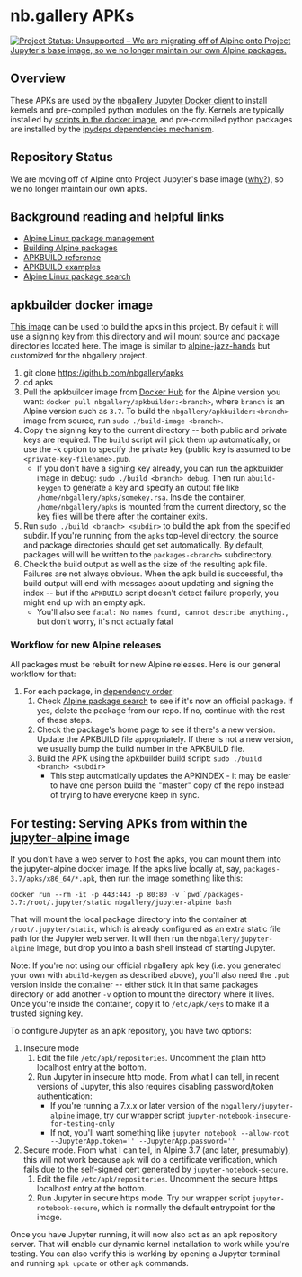 # nb.gallery APKs 

[![Project Status: Unsupported – We are migrating off of Alpine onto Project Jupyter's base image, so we no longer maintain our own Alpine packages.](https://www.repostatus.org/badges/latest/unsupported.svg)](https://www.repostatus.org/#unsupported)

## Overview

These APKs are used by the [nbgallery Jupyter Docker client](https://github.com/nbgallery/jupyter-docker) to install kernels and pre-compiled python modules on the fly.  Kernels are typically installed by [scripts in the docker image](https://github.com/nbgallery/jupyter-docker/tree/master/kernels/installers), and pre-compiled python packages are installed by the [ipydeps dependencies mechanism](https://github.com/nbgallery/ipydeps#dependencieslink).

## Repository Status

We are moving off of Alpine onto Project Jupyter's base image ([why?](https://github.com/nbgallery/jupyter-alpine#repository-status
)), so we no longer maintain our own apks.

## Background reading and helpful links

 * [Alpine Linux package management](https://wiki.alpinelinux.org/wiki/Alpine_Linux_package_management)
 * [Building Alpine packages](http://wiki.alpinelinux.org/wiki/Creating_an_Alpine_package)
 * [APKBUILD reference](https://wiki.alpinelinux.org/wiki/APKBUILD_Reference)
 * [APKBUILD examples](https://wiki.alpinelinux.org/wiki/APKBUILD_examples)
 * [Alpine Linux package search](https://pkgs.alpinelinux.org/packages)
 
## apkbuilder docker image

[This image](https://hub.docker.com/r/nbgallery/apkbuilder/) can be used to build the apks in this project.  By default it will use a signing key from this directory and will mount source and package directories located here.  The image is similar to [alpine-jazz-hands](https://github.com/madedotcom/alpine-jazz-hands) but customized for the nbgallery project.

1. git clone https://github.com/nbgallery/apks
2. cd apks
3. Pull the apkbuilder image from [Docker Hub](https://hub.docker.com/r/nbgallery/apkbuilder/) for the Alpine version you want: `docker pull nbgallery/apkbuilder:<branch>`, where `branch` is an Alpine version such as `3.7`.  To build the `nbgallery/apkbuilder:<branch>` image from source, run `sudo ./build-image <branch>`.  
4. Copy the signing key to the current directory -- both public and private keys are required.  The `build` script will pick them up automatically, or use the -k option to specify the private key (public key is assumed to be `<private-key-filename>.pub`.
   * If you don't have a signing key already, you can run the apkbuilder image in debug: `sudo ./build <branch> debug`.  Then run `abuild-keygen` to generate a key and specify an output file like `/home/nbgallery/apks/somekey.rsa`.  Inside the container, `/home/nbgallery/apks` is mounted from the current directory, so the key files will be there after the container exits.
5. Run `sudo ./build <branch> <subdir>` to build the apk from the specified subdir.  If you're running from the `apks` top-level directory, the source and package directories should get set automatically.  By default, packages will will be written to the `packages-<branch>` subdirectory.
6. Check the build output as well as the size of the resulting apk file.  Failures are not always obvious.  When the apk build is successful, the build output will end with messages about updating and signing the index -- but if the `APKBUILD` script doesn't detect failure properly, you might end up with an empty apk.
   * You'll also see `fatal: No names found, cannot describe anything.`, but don't worry, it's not actually fatal

### Workflow for new Alpine releases

All packages must be rebuilt for new Alpine releases.  Here is our general workflow for that:

1. For each package, in [dependency order](dependencies.md):
   1. Check [Alpine package search](https://pkgs.alpinelinux.org/packages) to see if it's now an official package.  If yes, delete the package from our repo.  If no, continue with the rest of these steps.
   2. Check the package's home page to see if there's a new version.  Update the APKBUILD file appropriately.  If there is not a new version, we usually bump the build number in the APKBUILD file.
   3. Build the APK using the apkbuilder build script: `sudo ./build <branch> <subdir>`
      * This step automatically updates the APKINDEX - it may be easier to have one person build the "master" copy of the repo instead of trying to have everyone keep in sync.
    
## For testing: Serving APKs from within the [jupyter-alpine](https://github.com/nbgallery/jupyter-docker) image

If you don't have a web server to host the apks, you can mount them into the jupyter-alpine docker image.  If the apks live locally at, say, `packages-3.7/apks/x86_64/*.apk`, then run the image something like this:

```
docker run --rm -it -p 443:443 -p 80:80 -v `pwd`/packages-3.7:/root/.jupyter/static nbgallery/jupyter-alpine bash
```

That will mount the local package directory into the container at `/root/.jupyter/static`, which is already configured as an extra static file path for the Jupyter web server.  It will then run the `nbgallery/jupyter-alpine` image, but drop you into a bash shell instead of starting Jupyter.

Note: If you're not using our official nbgallery apk key (i.e. you generated your own with `abuild-keygen` as described above), you'll also need the `.pub` version inside the container -- either stick it in that same packages directory or add another `-v` option to mount the directory where it lives.  Once you're inside the container, copy it to `/etc/apk/keys` to make it a trusted signing key.

To configure Jupyter as an apk repository, you have two options:

1. Insecure mode
   1. Edit the file `/etc/apk/repositories`.  Uncomment the plain http localhost entry at the bottom.
   2. Run Jupyter in insecure http mode.  From what I can tell, in recent versions of Jupyter, this also requires disabling password/token authentication:
      * If you're running a 7.x.x or later version of the `nbgallery/jupyter-alpine` image, try our wrapper script `jupyter-notebook-insecure-for-testing-only`
      * If not, you'll want something like `jupyter notebook --allow-root --JupyterApp.token='' --JupyterApp.password=''`
2. Secure mode.  From what I can tell, in Alpine 3.7 (and later, presumably), this will not work because `apk` will do a certificate verification, which fails due to the self-signed cert generated by `jupyter-notebook-secure`.
   1. Edit the file `/etc/apk/repositories`.  Uncomment the secure https localhost entry at the bottom.
   2. Run Jupyter in secure https mode.  Try our wrapper script `jupyter-notebook-secure`, which is normally the default entrypoint for the image.

Once you have Jupyter running, it will now also act as an apk repository server.  That will enable our dynamic kernel installation to work while you're testing.  You can also verify this is working by opening a Jupyter terminal and running `apk update` or other `apk` commands.
